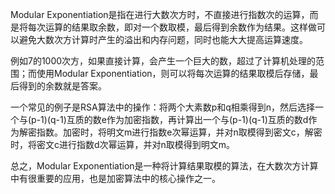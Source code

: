 

Modular Exponentiation是指在进行大数次方时，不直接进行指数次的运算，而是将每次运算的结果取余数，即对一个数取模，最后得到余数作为结果。这样做可以避免大数次方计算时产生的溢出和内存问题，同时也能大大提高运算速度。

例如7的1000次方，如果直接计算，会产生一个巨大的数，超过了计算机处理的范围；而使用Modular Exponentiation，则可以将每次运算的结果取模后存储，最后得到的余数就是答案。

一个常见的例子是RSA算法中的操作：将两个大素数p和q相乘得到n，然后选择一个与(p-1)(q-1)互质的数e作为加密指数，再计算出一个与(p-1)(q-1)互质的数d作为解密指数。加密时，将明文m进行指数e次幂运算，并对n取模得到密文c，解密时，将密文c进行指数d次幂运算，并对n取模得到明文m。

总之，Modular Exponentiation是一种将计算结果取模的算法，在大数次方计算中有很重要的应用，也是加密算法中的核心操作之一。